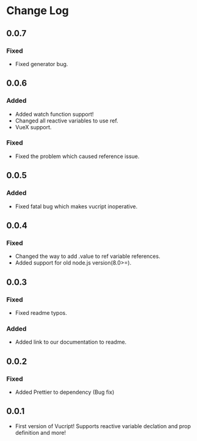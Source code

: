 # Change Log

## 0.0.7

### Fixed

-   Fixed generator bug.

## 0.0.6

### Added

-   Added watch function support!
-   Changed all reactive variables to use ref.
-   VueX support.

### Fixed

-   Fixed the problem which caused reference issue.

## 0.0.5

### Added

-   Fixed fatal bug which makes vucript inoperative.

## 0.0.4

### Fixed

-   Changed the way to add .value to ref variable references.
-   Added support for old node.js version(8.0>=).

## 0.0.3

### Fixed

-   Fixed readme typos.

### Added

-   Added link to our documentation to readme.

## 0.0.2

### Fixed

-   Added Prettier to dependency (Bug fix)

## 0.0.1

-   First version of Vucript! Supports reactive variable declation and prop definition and more!
